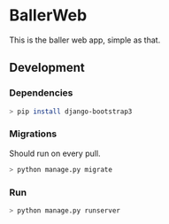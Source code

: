 # BallerWeb

This is the baller web app, simple as that.

## Development

### Dependencies

```bash
> pip install django-bootstrap3
```

### Migrations

Should run on every pull.

```bash
> python manage.py migrate
```

### Run

```bash
> python manage.py runserver
```
